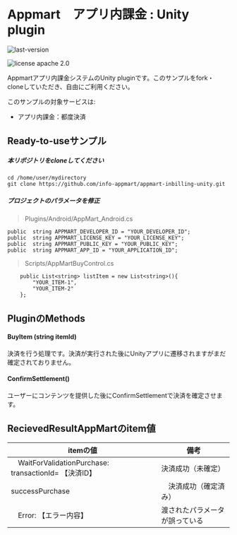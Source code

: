 # Appmart　アプリ内課金 : Unity plugin

![last-version](http://img.shields.io/badge/last--version-1-green.svg "last version:1.1") 

![license apache 2.0](http://img.shields.io/badge/license-apache%202.0-brightgreen.svg "licence apache 2.0")

Appmartアプリ内課金システムのUnity pluginです。このサンプルをfork・cloneしていただき、自由にご利用ください。 

このサンプルの対象サービスは:

+ アプリ内課金：都度決済 



## Ready-to-useサンプル

##### 本リポジトリをcloneしてください

```shell
cd /home/user/mydirectory
git clone https://github.com/info-appmart/appmart-inbilling-unity.git
```

##### プロジェクトのパラメータを修正

> Plugins/Android/AppMart_Android.cs

```
public  string APPMART_DEVELOPER_ID = "YOUR_DEVELOPER_ID";
public  string APPMART_LICENSE_KEY = "YOUR_LICENSE_KEY";
public  string APPMART_PUBLIC_KEY = "YOUR_PUBLIC_KEY";
public  string APPMART_APP_ID = "YOUR_APPLICATION_ID";
```

> Scripts/AppMartBuyControl.cs

```
	public List<string> listItem = new List<string>(){
		"YOUR_ITEM-1",
		"YOUR_ITEM-2"
	};
```



## PluginのMethods

#### BuyItem (string itemId)

決済を行う処理です。決済が実行された後にUnityアプリに遷移されますがまだ確定されておりません。


#### ConfirmSettlement()

ユーザーにコンテンツを提供した後にConfirmSettlementで決済を確定させます。


## RecievedResultAppMartのitem値

 
| itemの値            | 備考                              |
| ---------------------- |------------------------------- |
|　WaitForValidationPurchase: transactionId= 【決済ID】| 決済成功（未確定）|
| successPurchase   |　決済成功（確定済み） |
|　Error: 【エラー内容】|渡されたパラメータが誤っている|

